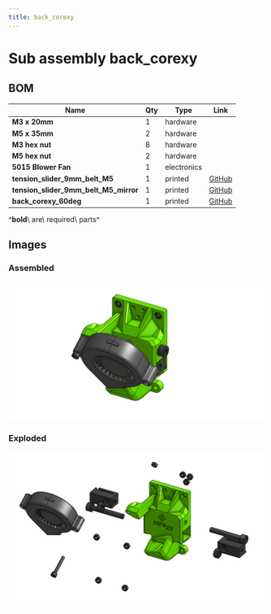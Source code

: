 ```yaml
---
title: back_corexy
---
```



# Sub assembly back_corexy 


## BOM

| Name | Qty | Type | Link |
| ---- | --- | ---- | ---- |
| **M3 x 20mm** | 1 | hardware |  |
| **M5 x 35mm** | 2 | hardware |  |
| **M3 hex nut** | 8 | hardware |  |
| **M5 hex nut** | 2 | hardware |  |
| **5015 Blower Fan** | 1 | electronics |  |
| **tension_slider_9mm_belt_M5** | 1 | printed | [GitHub](https://github.com/pkucmus/EVA/tree/master/stl/Tension%20Sliders/tension_slider_9mm_belt_M5.stl) |
| **tension_slider_9mm_belt_M5_mirror** | 1 | printed | [GitHub](https://github.com/pkucmus/EVA/tree/master/stl/Tension%20Sliders/tension_slider_9mm_belt_M5_mirror.stl) |
| **back_corexy_60deg** | 1 | printed | [GitHub](https://github.com/pkucmus/EVA/tree/master/stl/Backs/back_corexy_60deg.stl) |

^**bold**\ are\ required\ parts^


## Images

### Assembled

![](../assets/images/sub_assemblies/back_corexy.png)

### Exploded

![](../assets/images/sub_assemblies/back_corexy_exploded.png)
